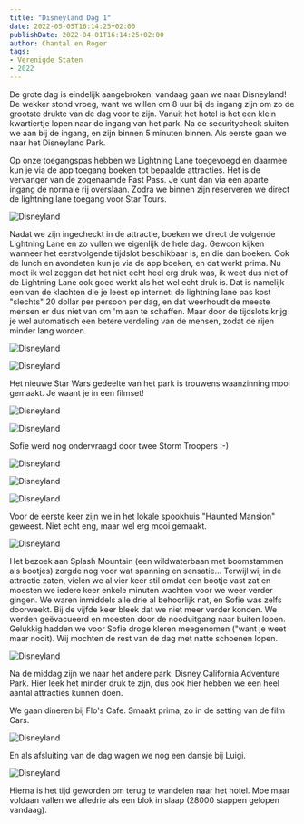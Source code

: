 ```yaml
---
title: "Disneyland Dag 1"
date: 2022-05-05T16:14:25+02:00
publishDate: 2022-04-01T16:14:25+02:00
author: Chantal en Roger
tags:
- Verenigde Staten
- 2022
---
```


De grote dag is eindelijk aangebroken: vandaag gaan we naar Disneyland! De wekker stond vroeg, want we willen om 8 uur bij de ingang zijn om zo de grootste drukte van de dag voor te zijn. Vanuit het hotel is het een klein kwartiertje lopen naar de ingang van het park. Na de securitycheck sluiten we aan bij de ingang, en zijn binnen 5 minuten binnen. Als eerste gaan we naar het Disneyland Park.

Op onze toegangspas hebben we Lightning Lane toegevoegd en daarmee kun je via de app toegang boeken tot bepaalde attracties. Het is de vervanger van de zogenaamde Fast Pass. Je kunt dan via een aparte ingang de normale rij overslaan. Zodra we binnen zijn reserveren we direct de lightning lane toegang voor Star Tours.

![Disneyland](./images/IMG_3045.JPG)

Nadat we zijn ingecheckt in de attractie, boeken we direct de volgende Lightning Lane en zo vullen we eigenlijk de hele dag. Gewoon kijken wanneer het eerstvolgende tijdslot beschikbaar is, en die dan boeken. Ook de lunch en avondeten kun je via de app boeken, en dat werkt prima. Nu moet ik wel zeggen dat het niet echt heel erg druk was, ik weet dus niet of de Lightning Lane ook goed werkt als het wel echt druk is. Dat is namelijk een van de klachten die je leest op internet: de lightning lane pas kost "slechts" 20 dollar per persoon per dag, en dat weerhoudt de meeste mensen er dus niet van om 'm aan te schaffen. Maar door de tijdslots krijg je wel automatisch een betere verdeling van de mensen, zodat de rijen minder lang worden.

![Disneyland](./images/IMG_3043.JPG)

![Disneyland](./images/IMG_0978.jpg)

Het nieuwe Star Wars gedeelte van het park is trouwens waanzinning mooi gemaakt. Je waant je in een filmset!

![Disneyland](./images/IMG_3062.JPG)

![Disneyland](./images/IMG_3077.JPG)

Sofie werd nog ondervraagd door twee Storm Troopers :-)

![Disneyland](./images/IMG_0993.jpg)

![Disneyland](./images/IMG_1003.jpg)

![Disneyland](./images/IMG_1011.jpg)

Voor de eerste keer zijn we in het lokale spookhuis "Haunted Mansion" geweest. Niet echt eng, maar wel erg mooi gemaakt.

![Disneyland](./images/IMG_0984.jpg)

Het bezoek aan Splash Mountain (een wildwaterbaan met boomstammen als bootjes) zorgde nog voor wat spanning en sensatie... Terwijl wij in de attractie zaten, vielen we al vier keer stil omdat een bootje vast zat en moesten we iedere keer enkele minuten wachten voor we weer verder gingen. We waren inmiddels alle drie al behoorlijk nat, en Sofie was zelfs doorweekt. Bij de vijfde keer bleek dat we niet meer verder konden. We werden geëvacueerd en moesten door de nooduitgang naar buiten lopen. Gelukkig hadden we voor Sofie droge kleren meegenomen ("want je weet maar nooit). Wij mochten de rest van de dag met natte schoenen lopen.

![Disneyland](./images/IMG_3090.JPG)

Na de middag zijn we naar het andere park: Disney California Adventure Park. Hier leek het minder druk te zijn, dus ook hier hebben we een heel aantal attracties kunnen doen.

We gaan dineren bij Flo's Cafe. Smaakt prima, zo in de setting van de film Cars.

![Disneyland](./images/IMG_1015.jpg)

En als afsluiting van de dag wagen we nog een dansje bij Luigi.

![Disneyland](./images/IMG_1026.jpg)

Hierna is het tijd geworden om terug te wandelen naar het hotel. Moe maar voldaan vallen we alledrie als een blok in slaap (28000 stappen gelopen vandaag).

